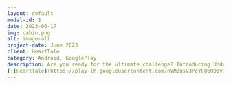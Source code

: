 ```yaml
---
layout: default
modal-id: 1
date: 2023-06-17
img: cabin.png
alt: image-alt
project-date: June 2023
client: HeartTale
category: Android, GooglePlay
description: Are you ready for the ultimate challenge? Introducing Undertale Infinite, a new game that lets you experience the thrill of the battle mode from the classic RPG Undertale. In this game, you have to dodge, fight and survive against endless waves of enemies and bosses. The longer you last, the harder it gets. How far can you go? Download Heart Tale now and find out!
[![HeartTale](https://play-lh.googleusercontent.com/nVMZusV3PcYC06OOov1wMqiY5UuUVW9VNX98qUJHjOjx_ia8n_VvLeBZgxMuq360bQWr=w240-h480-rw)](https://play.google.com/store/apps/details?id=com.Odob.HeartTale)
---
```

